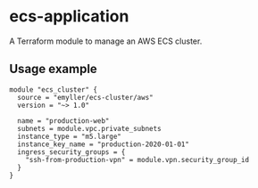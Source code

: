 # ecs-application

A Terraform module to manage an AWS ECS cluster.


## Usage example

```hcl
module "ecs_cluster" {
  source = "emyller/ecs-cluster/aws"
  version = "~> 1.0"

  name = "production-web"
  subnets = module.vpc.private_subnets
  instance_type = "m5.large"
  instance_key_name = "production-2020-01-01"
  ingress_security_groups = {
    "ssh-from-production-vpn" = module.vpn.security_group_id
  }
}
```
